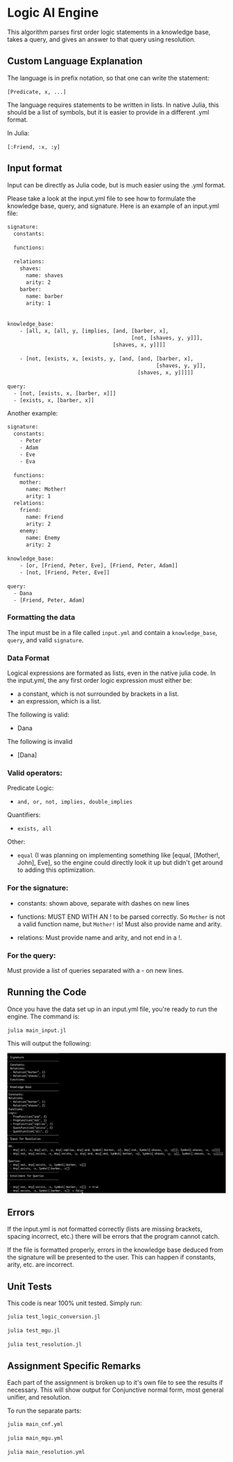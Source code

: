 # Logic AI Engine

This algorithm parses first order logic statements in a knowledge base, takes a query, and gives an answer to that query using resolution.


## Custom Language Explanation

The language is in prefix notation, so that one can write the statement:

`[Predicate, x, ...]`

The language requires statements to be written in lists. In native Julia, this should be a list of symbols, but it is easier to provide in a different .yml format.

In Julia: 

`[:Friend, :x, :y]`


## Input format

Input can be directly as Julia code, but is much easier using the .yml format. 

Please take a look at the input.yml file to see how to formulate the knowledge base, query, and signature. Here is an example of an input.yml file:

```
signature:
  constants:

  functions:

  relations:
    shaves:
      name: shaves
      arity: 2
    barber:
      name: barber
      arity: 1


knowledge_base:
    - [all, x, [all, y, [implies, [and, [barber, x],
                                        [not, [shaves, y, y]]],
                                  [shaves, x, y]]]]

    - [not, [exists, x, [exists, y, [and, [and, [barber, x],
                                                [shaves, y, y]],
                                          [shaves, x, y]]]]]

query:
  - [not, [exists, x, [barber, x]]]
  - [exists, x, [barber, x]]
```

Another example:
```
signature:
  constants:
    - Peter
    - Adam
    - Eve
    - Eva

  functions:
    mother:
      name: Mother!
      arity: 1
  relations:
    friend:
      name: Friend
      arity: 2
    enemy:
      name: Enemy
      arity: 2

knowledge_base:
    - [or, [Friend, Peter, Eve], [Friend, Peter, Adam]]
    - [not, [Friend, Peter, Eve]]

query:
  - Dana
  - [Friend, Peter, Adam]
```

### Formatting the data

The input must be in a file called `input.yml` and contain a `knowledge_base`, `query`, and valid `signature`. 

### Data Format
Logical expressions are formated as lists, even in the native julia code. In the input.yml, the any first order logic expression must either be:

- a constant, which is not surrounded by brackets in a list.
- an expression, which is a list.

The following is valid:
- Dana

The following is invalid
- [Dana]

### Valid operators:

Predicate Logic:
- `and, or, not, implies, double_implies`

Quantifiers:
- `exists, all`

Other:
- `equal`   (I was planning on implementing something like [equal, [Mother!, John], Eve], so the engine could directly look it up but didn't get around to adding this optimization.

### For the signature:

- constants: shown above, separate with dashes on new lines
    
- functions: MUST END WITH AN ! to be parsed correctly. So `Mother` is not a valid function name, but `Mother!` is! Must also provide name and arity.
    
- relations: Must provide name and arity, and not end in a !. 
    

### For the query:
Must provide a list of queries separated with a - on new lines. 

## Running the Code
Once you have the data set up in an input.yml file, you're ready to run the engine.  The command is:

`julia main_input.jl`

This will output the following:

![alt output](output.png)

## Errors
If the input.yml is not formatted correctly (lists are missing brackets, spacing incorrect, etc.) there will be errors that the program cannot catch. 

If the file is formatted properly, errors in the knowledge base deduced from the signature will be presented to the user. This can happen if constants, arity, etc. are incorrect.

## Unit Tests
This code is near 100% unit tested. Simply run:

```
julia test_logic_conversion.jl

julia test_mgu.jl

julia test_resolution.jl
```


## Assignment Specific Remarks
Each part of the assignment is broken up to it's own file to see the results if necessary. This will show output for Conjunctive normal form, most general unifier, and resolution.

To run the separate parts:

```
julia main_cnf.yml

julia main_mgu.yml

julia main_resolution.yml
```


